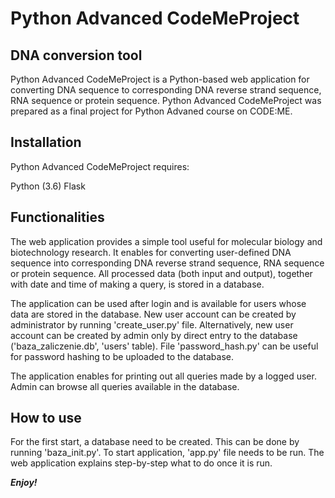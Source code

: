 # Python Advanced CodeMeProject 
## DNA conversion tool
Python Advanced CodeMeProject is a Python-based web application for  converting DNA sequence to corresponding DNA reverse strand sequence, RNA sequence or protein sequence. 
Python Advanced CodeMeProject was prepared as a final project for Python Advaned course on CODE:ME.

## Installation

Python Advanced CodeMeProject requires:

Python (3.6)
Flask

## Functionalities

The web application provides a simple tool useful for molecular biology and biotechnology research. It enables for converting user-defined DNA sequence into corresponding DNA reverse strand sequence, RNA sequence or protein sequence. All processed data (both input and output), together with date and time of making a query, is stored in a database.

The application can be used after login and is available for users whose data are stored in the database.  New user account can be created by administrator by running 'create_user.py' file. Alternatively, new user account can be created by admin only by direct entry to the database ('baza_zaliczenie.db', 'users' table). File 'password_hash.py' can be useful for password hashing to be uploaded to the database.

The application enables for printing out all queries made by a logged user. Admin can browse all queries available in the database.


## How to use

For the first start, a database need to be created. This can be done by running 'baza_init.py'. To start application, 'app.py' file needs to be run. The web application explains step-by-step what to do once it is run.

**_Enjoy!_**
